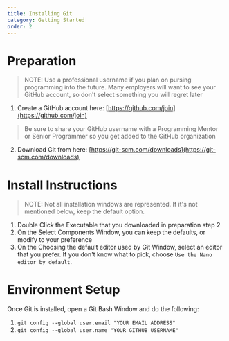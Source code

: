 ```yaml
---
title: Installing Git
category: Getting Started
order: 2
---
```

# Preparation  
> NOTE: Use a professional username if you plan on pursing programming into the future. Many employers will want to see your GitHub account, so don't select something you will regret later  
1. Create a GitHub account here: [https://github.com/join](https://github.com/join)

> Be sure to share your GitHub username with a Programming Mentor or Senior Programmer so you get added to the GitHub organization

2. Download Git from here: [https://git-scm.com/downloads](https://git-scm.com/downloads)  

# Install Instructions

>NOTE: Not all installation windows are represented. If it's not mentioned below, keep the default option.

1. Double Click the Executable that you downloaded in preparation step 2
2. On the Select Components Window, you can keep the defaults, or modify to your preference  
3. On the Choosing the default editor used by Git Window, select an editor that you prefer. If you don't know what to pick, choose `Use the Nano editor by default`.

# Environment Setup
Once Git is installed, open a Git Bash Window and do the following:
1. `git config --global user.email "YOUR EMAIL ADDRESS"`
2. `git config --global user.name "YOUR GITHUB USERNAME"`